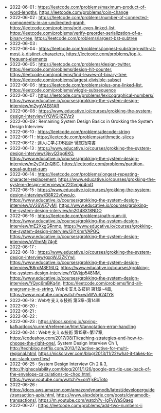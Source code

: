 
* 2022-06-01 : https://leetcode.com/problems/maximum-product-of-word-lengths, https://leetcode.com/problems/coin-change
* 2022-06-02 : https://leetcode.com/problems/number-of-connected-components-in-an-undirected-graph, https://leetcode.com/problems/odd-even-linked-list, https://leetcode.com/problems/verify-preorder-serialization-of-a-binary-tree, https://leetcode.com/problems/largest-bst-subtree
* 2022-06-03 : 
* 2022-06-04 : https://leetcode.com/problems/longest-substring-with-at-most-k-distinct-characters, https://leetcode.com/problems/top-k-frequent-elements
* 2022-06-05 : https://leetcode.com/problems/design-twitter, https://leetcode.com/problems/design-hit-counter, https://leetcode.com/problems/find-leaves-of-binary-tree, https://leetcode.com/problems/largest-divisible-subset
* 2022-06-06 : https://leetcode.com/problems/plus-one-linked-list, https://leetcode.com/problems/wiggle-subsequence
* 2022-06-07 : https://leetcode.com/problems/lexicographical-numbers/, https://www.educative.io/courses/grokking-the-system-design-interview/m2ygV4E81AR
* 2022-06-08 : https://www.educative.io/courses/grokking-the-system-design-interview/YQWGjlZZVz9
* 2022-06-09 : Remaining System Design Basics in Grokking the System Design Interview
* 2022-06-10 : https://leetcode.com/problems/decode-string
* 2022-06-11 : https://leetcode.com/problems/arithmetic-slices
* 2022-06-12 : 達人に学ぶDB設計 徹底指南書
* 2022-06-13 : https://www.educative.io/courses/grokking-the-system-design-interview/3jyvQ3pg6KO, https://www.educative.io/courses/grokking-the-system-design-interview/m2yDVZnQ8lG, https://leetcode.com/problems/partition-equal-subset-sum
* 2022-06-14 : https://leetcode.com/problems/longest-repeating-character-replacement, https://www.educative.io/courses/grokking-the-system-design-interview/m22Gymjp4mG
* 2022-06-15 : https://www.educative.io/courses/grokking-the-system-design-interview/B8R22v0wqJo, https://www.educative.io/courses/grokking-the-system-design-interview/xV26VjZ7yMl, https://www.educative.io/courses/grokking-the-system-design-interview/m2G48X18NDO
* 2022-06-16 : https://leetcode.com/problems/path-sum-iii, https://www.educative.io/courses/grokking-the-system-design-interview/mE2XkgGRnmp, https://www.educative.io/courses/grokking-the-system-design-interview/3jYKmrVAPGQ, https://www.educative.io/courses/grokking-the-system-design-interview/xV9mMjj74gE
* 2022-06-17 : 
* 2022-06-18 : https://www.educative.io/courses/grokking-the-system-design-interview/gxpWJ3ZKYwl, https://www.educative.io/courses/grokking-the-system-design-interview/B8rpM8E16LQ, https://www.educative.io/courses/grokking-the-system-design-interview/YQVkjp548NM, https://www.educative.io/courses/grokking-the-system-design-interview/YQyq6mBKq4n, https://leetcode.com/problems/find-all-anagrams-in-a-string, Webを支える技術 第1章~4章, https://www.youtube.com/watch?v=w5WVu624fY8
* 2022-06-19 : Webを支える技術 第5章~第14章
* 2022-06-20 :
* 2022-06-21 :
* 2022-06-22 :
* 2022-06-23 : https://docs.spring.io/spring-kafka/docs/current/reference/html/#annotation-error-handling
* 2022-06-24 : Webを支える技術 第15章~第17章, https://codeahoy.com/2017/08/11/caching-strategies-and-how-to-choose-the-right-one/, System Design Interview Ch 1, http://techblog.netflix.com/2013/12/active-active-for-multi-regional.html, https://nickcraver.com/blog/2013/11/22/what-it-takes-to-run-stack-overflow/
* 2022-06-25 : System Design Interview Ch 2 & 3, http://highscalability.com/blog/2011/1/26/google-pro-tip-use-back-of-the-envelope-calculations-to-choo.html, https://www.youtube.com/watch?v=onYjxRcToto
* 2022-06-26 : https://docs.aws.amazon.com/amazondynamodb/latest/developerguide/transaction-apis.html, https://www.alexdebrie.com/posts/dynamodb-transactions/, https://m.youtube.com/watch?v=IgFvWaSQaeg
* 2022-06-27 : https://leetcode.com/problems/add-two-numbers-ii
